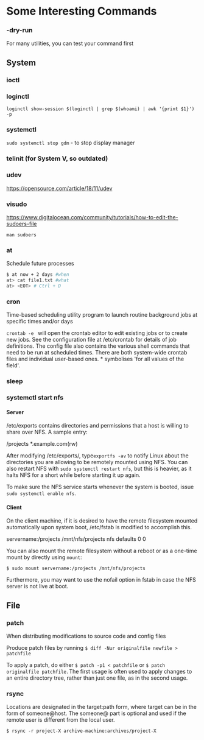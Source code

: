 # Some Interesting Commands

### -dry-run

For many utilities, you can test your command first

## System

### ioctl

### loginctl

`loginctl show-session $(loginctl | grep $(whoami) | awk '{print $1}') -p`

### systemctl

`sudo systemctl stop gdm` - to stop display manager

### telinit (for System V, so outdated)

### udev

https://opensource.com/article/18/11/udev

### visudo

https://www.digitalocean.com/community/tutorials/how-to-edit-the-sudoers-file

`man sudoers`

### at

Schedule future processes

```bash
$ at now + 2 days #when
at> cat file1.txt #what
at> <EOT> # Ctrl + D
```

### cron

Time-based scheduling utility program to launch routine background jobs at specific times and/or days

`crontab -e ` will open the crontab editor to edit existing jobs or to create new jobs. See the configuration file at /etc/crontab for details of job definitions. The config file also contains the various shell commands that need to be run at scheduled times. There are both system-wide crontab files and individual user-based ones. * symbolises 'for all values of the field'.

### sleep

### systemctl start nfs

#### Server

/etc/exports contains directories and permissions that a host is willing to share over NFS. A sample entry:

/projects *.example.com(rw)

After modifying /etc/exports/, type`exportfs -av` to notify Linux about the directories you are allowing to be remotely mounted using NFS. You can also restart NFS with `sudo systemctl restart nfs`, but this is heavier, as it halts NFS for a short while before starting it up again. 

To make sure the NFS service starts whenever the system is booted, issue `sudo systemctl enable nfs`.

#### Client

On the client machine, if it is desired to have the remote filesystem mounted automatically upon system boot, /etc/fstab is modified to accomplish this.

servername:/projects /mnt/nfs/projects nfs defaults 0 0

You can also mount the remote filesystem without a reboot or as a one-time mount by directly using `mount`:

`$ sudo mount servername:/projects /mnt/nfs/projects`

Furthermore, you may want to use the nofail option in fstab in case the NFS server is not live at boot.

## File

### patch

When distributing modifications to source code and config files

Produce patch files by running `$ diff -Nur originalfile newfile > patchfile`

To apply a patch, do either `$ patch -p1 < patchfile` or  `$ patch originalfile patchfile.`The first usage is often used to apply changes to an entire directory tree, rather than just one file, as in the second usage.

### rsync

Locations are designated in the target:path form, where target can be in the form of someone@host. The someone@ part is optional and used if the remote user is different from the local user.

`$ rsync -r project-X archive-machine:archives/project-X`
